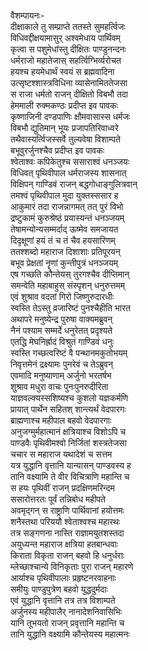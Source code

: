 वैशम्पायनः-  
दीक्षाकाले तु सम्प्राप्ते ततस्ते सुमहर्त्विजः  
विधिवद्दीक्षयामासुर् अश्वमेधाय पार्थिवम्  
कृत्वा स पशुमेधांस्तु दीक्षितः पाण्डुनन्दनः  
धर्मराजो महातेजास् सहर्त्विग्भिर्व्यरोचत  
हयश्च हयमेधार्थं स्वयं स ब्रह्मवादिना  
उत्सृष्टश्शास्त्रविधिना व्यासेनामिततेजसा  
स राजा धर्मतो राजन् दीक्षितो विबभौ तदा  
हेममाली रुक्मकण्ठः प्रदीप्त इव पावकः  
कृष्णाजिनी दण्डपाणिः क्षौमवासास्स धर्मजः  
विबभौ द्युतिमान् भूयः प्रजापतिरिवाध्वरे  
तथैवास्यर्त्विजस्सर्वे तुल्यवेषा विशाम्पते  
बभूवुरर्जुनश्चैव प्रदीप्त इव पावकः  
श्वेताश्वः कपिकेतुश्च ससाराश्वं धनञ्जयः  
विधिवत् पृथिवीपाल धर्मराजस्य शासनात्  
विक्षिपन् गाण्डिवं राजन् बद्धगोधाङ्गुलित्रवान्  
तमश्वं पृथिवीपाल मुदा युक्तस्ससार ह  
आकुमारं तदा राजन्नागमत् तत् पुरं विभो  
द्रष्टुकामं कुरुश्रेष्ठं प्रयास्यन्तं धनञ्जयम्  
तेषामन्योन्यसम्मर्दाद् ऊष्मेव समजायत  
दिदृक्षूणां हयं तं च तं चैव हयसारिणम्  
ततश्शब्दो महाराज दिशाशाः प्रतिपूरयन्  
बभूव प्रेक्षतां नॄणां कुन्तीपुत्रं धनञ्जयम्  
एष गच्छति कौन्तेयस् तुरगश्चैव दीप्तिमान्  
समन्वेति महाबाहुस् संस्पृशन् धनुरुत्तमम्  
एवं शुश्राव वदतां गिरो जिष्णुरुदारधीः  
स्वस्ति तेऽस्तु व्रजारिष्टं पुनश्चैहीति भारत  
अथापरे मनुष्येन्द्र पुरुषा वाक्यमब्रुवन्  
नैनं पश्याम सम्मर्दे धनुरेतत् प्रदृश्यते  
एतद्धि मेघनिर्ह्रादं विश्रुतं गाण्डिवं धनुः  
स्वस्ति गच्छत्वरिष्टं वै पन्थानमकुतोभयम्  
निवृत्तमेनं द्रक्ष्यामः पुनरेवं च तेऽब्रुवन्  
एवमादि मनुष्याणाम् अर्जुनो भरतर्षभ  
शुश्राव मधुरा वाचः पुनःपुनरुदीरिता  
याज्ञवल्क्यस्सशिष्यश्च कुशलो यज्ञकर्मणि  
प्रायात् पार्थेन सहितश् शान्त्यर्थं वेदपारगः  
ब्राह्मणाश्च महीपाल बहवो वेदपारगाः  
अनुजग्मुर्महात्मानं क्षत्रियाश्च विशोऽपि च  
पाण्डवैः पृथिवीमश्वो निर्जितां शस्त्रतेजसा  
चचार स महाराज यथादेशं च सत्तम  
यत्र युद्धानि वृत्तानि यान्यासन् पाण्डवस्य ह  
तानि वक्ष्यामि ते वीर विचित्राणि महान्ति च  
स हयः पृथिवीं राजन् प्रदक्षिणमरिन्दम  
ससारोत्तरतः पूर्वं तन्निबोध महीपते  
अवमृद्गन् स राष्ट्राणि पार्थिवानां हयोत्तमः  
शनैस्तथा परिययौ श्वेताश्वश्च महारथः  
तत्र सङ्गणना नास्ति राज्ञामयुतशस्तदा  
अयुध्यन्त महाराज क्षत्रिया हतबान्धवाः  
किराता विकृता राजन् बहवो हि धनुर्धराः  
म्लेच्छाश्चान्ये विनिकृताः पुरा राजन् महारणे  
आर्याश्च पृथिवीपालाः प्रहृष्टनरवाहनाः  
समीयुः पाण्डुपुत्रेण बहवो युद्धदुर्मदाः  
एवं युद्धानि वृत्तानि तत्र तत्र विशाम्पते  
अर्जुनस्य महीपालैर् नानादेशनिवासिभिः  
यानि तूभयतो राजन् प्रवृत्तानि महान्ति च  
तानि युद्धानि वक्ष्यामि कौन्तेयस्य महात्मनः  

